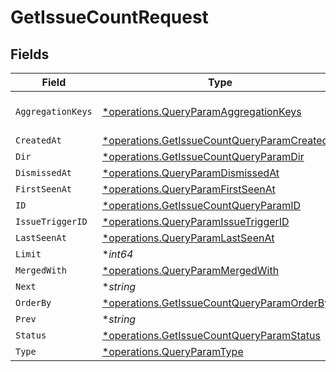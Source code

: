# GetIssueCountRequest


## Fields

| Field                                                                                                       | Type                                                                                                        | Required                                                                                                    | Description                                                                                                 |
| ----------------------------------------------------------------------------------------------------------- | ----------------------------------------------------------------------------------------------------------- | ----------------------------------------------------------------------------------------------------------- | ----------------------------------------------------------------------------------------------------------- |
| `AggregationKeys`                                                                                           | [*operations.QueryParamAggregationKeys](../../models/operations/queryparamaggregationkeys.md)               | :heavy_minus_sign:                                                                                          | Filter by aggregation keys                                                                                  |
| `CreatedAt`                                                                                                 | [*operations.GetIssueCountQueryParamCreatedAt](../../models/operations/getissuecountqueryparamcreatedat.md) | :heavy_minus_sign:                                                                                          | N/A                                                                                                         |
| `Dir`                                                                                                       | [*operations.GetIssueCountQueryParamDir](../../models/operations/getissuecountqueryparamdir.md)             | :heavy_minus_sign:                                                                                          | N/A                                                                                                         |
| `DismissedAt`                                                                                               | [*operations.QueryParamDismissedAt](../../models/operations/queryparamdismissedat.md)                       | :heavy_minus_sign:                                                                                          | N/A                                                                                                         |
| `FirstSeenAt`                                                                                               | [*operations.QueryParamFirstSeenAt](../../models/operations/queryparamfirstseenat.md)                       | :heavy_minus_sign:                                                                                          | N/A                                                                                                         |
| `ID`                                                                                                        | [*operations.GetIssueCountQueryParamID](../../models/operations/getissuecountqueryparamid.md)               | :heavy_minus_sign:                                                                                          | N/A                                                                                                         |
| `IssueTriggerID`                                                                                            | [*operations.QueryParamIssueTriggerID](../../models/operations/queryparamissuetriggerid.md)                 | :heavy_minus_sign:                                                                                          | N/A                                                                                                         |
| `LastSeenAt`                                                                                                | [*operations.QueryParamLastSeenAt](../../models/operations/queryparamlastseenat.md)                         | :heavy_minus_sign:                                                                                          | N/A                                                                                                         |
| `Limit`                                                                                                     | **int64*                                                                                                    | :heavy_minus_sign:                                                                                          | N/A                                                                                                         |
| `MergedWith`                                                                                                | [*operations.QueryParamMergedWith](../../models/operations/queryparammergedwith.md)                         | :heavy_minus_sign:                                                                                          | N/A                                                                                                         |
| `Next`                                                                                                      | **string*                                                                                                   | :heavy_minus_sign:                                                                                          | N/A                                                                                                         |
| `OrderBy`                                                                                                   | [*operations.GetIssueCountQueryParamOrderBy](../../models/operations/getissuecountqueryparamorderby.md)     | :heavy_minus_sign:                                                                                          | N/A                                                                                                         |
| `Prev`                                                                                                      | **string*                                                                                                   | :heavy_minus_sign:                                                                                          | N/A                                                                                                         |
| `Status`                                                                                                    | [*operations.GetIssueCountQueryParamStatus](../../models/operations/getissuecountqueryparamstatus.md)       | :heavy_minus_sign:                                                                                          | N/A                                                                                                         |
| `Type`                                                                                                      | [*operations.QueryParamType](../../models/operations/queryparamtype.md)                                     | :heavy_minus_sign:                                                                                          | N/A                                                                                                         |